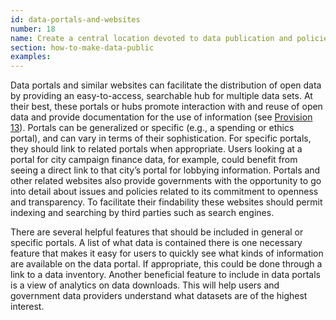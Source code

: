 ```yaml
---
id: data-portals-and-websites
number: 18
name: Create a central location devoted to data publication and policies
section: how-to-make-data-public
examples: 
---
```


<p>Data portals and similar websites can facilitate the distribution of open data by providing an easy-to-access, searchable hub for multiple data sets. At their best, these portals or hubs promote interaction with and reuse of open data and provide documentation for the use of information (see <a href="http://sunlightfoundation.com/opendataguidelines/#metadata">Provision 13</a>). Portals can be generalized or specific (e.g., a spending or ethics portal), and can vary in terms of their sophistication. For specific portals, they should link to related portals when appropriate. Users looking at a portal for city campaign finance data, for example, could benefit from seeing a direct link to that city’s portal for lobbying information. Portals and other related websites also provide governments with the opportunity to go into detail about issues and policies related to its commitment to openness and transparency. To facilitate their findability these websites should permit indexing and searching by third parties such as search engines.</p>
<p>There are several helpful features that should be included in general or specific portals. A list of what data is contained there is one necessary feature that makes it easy for users to quickly see what kinds of information are available on the data portal. If appropriate, this could be done through a link to a data inventory. Another beneficial feature to include in data portals is a view of analytics on data downloads. This will help users and government data providers understand what datasets are of the highest interest.</p>